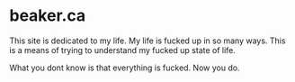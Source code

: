 # beaker.ca 
This site is dedicated to my life. My life is fucked up in so many ways. This is a means of trying to understand my fucked up state of life. 

What you dont know is that everything is fucked. Now you do. 
